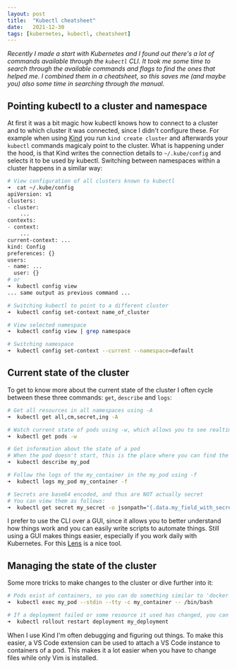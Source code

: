 ```yaml
---
layout: post
title:  "Kubectl cheatsheet"
date:   2021-12-30
tags: [kubernetes, kubectl, cheatsheet]
---
```


_Recently I made a start with Kubernetes and I found out there's a lot of commands available through the `kubectl` CLI. It took me some time to search through the available commands and flags to find the ones that helped me. I combined them in a cheatsheet, so this saves me (and maybe you) also some time in searching through the manual._

## Pointing kubectl to a cluster and namespace

At first it was a bit magic how kubectl knows how to connect to a cluster and to which cluster it was connected, since I didn't configure these. For example when using [Kind](https://kind.sigs.k8s.io/) you run `kind create cluster` and afterwards your `kubectl` commands magicaly point to the cluster. What is happening under the hood, is that Kind writes the connection details to `~/.kube/config` and selects it to be used by kubectl. Switching between namespaces within a cluster happens in a similar way:

```zsh
# View configuration of all clusters known to kubectl
➜  cat ~/.kube/config
apiVersion: v1
clusters:
- cluster:
    ...
contexts:
- context:
    ...
current-context: ...
kind: Config
preferences: {}
users:
- name: ...
  user: {}
# or
➜  kubectl config view
... same output as previous command ...

# Switching kubectl to point to a different cluster
➜  kubectl config set-context name_of_cluster

# View selected namespace
➜  kubectl config view | grep namespace

# Switching namespace
➜  kubectl config set-context --current --namespace=default  
```

## Current state of the cluster

To get to know more about the current state of the cluster I often cycle between these three commands: `get`, `describe` and `logs`:

```zsh
# Get all resources in all namespaces using -A
➜  kubectl get all,cm,secret,ing -A

# Watch current state of pods using -w, which allows you to see realtime what is happening
➜  kubectl get pods -w

# Get information about the state of a pod
# When the pod doesn't start, this is the place where you can find the reason
➜  kubectl describe my_pod

# Follow the logs of the my_container in the my_pod using -f
➜  kubectl logs my_pod my_container -f

# Secrets are base64 encoded, and thus are NOT actually secret
# You can view them as follows:
➜  kubectl get secret my_secret -o jsonpath="{.data.my_field_with_secret_value}" | base64 --decode
```

I prefer to use the CLI over a GUI, since it allows you to better understand how things work and you can easily write scripts to automate things. Still using a GUI makes things easier, especially if you work daily with Kubernetes. For this [Lens](https://k8slens.dev/) is a nice tool.

## Managing the state of the cluster

Some more tricks to make changes to the cluster or dive further into it:

```zsh
# Pods exist of containers, so you can do something similar to 'docker exec'
➜  kubectl exec my_pod --stdin --tty -c my_container -- /bin/bash

# If a deployment failed or some resource it used has changed, you can roll it out again
➜  kubectl rollout restart deployment my_deployment
```

When I use Kind I'm often debugging and figuring out things. To make this easier, a VS Code extension can be used to attach a VS Code instance to containers of a pod. This makes it a lot easier when you have to change files while only Vim is installed.

